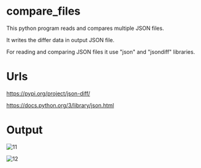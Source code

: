 # compare_files
This python program reads and compares multiple JSON files.

It writes the differ data in output JSON file.

For reading and comparing JSON files it use "json" and "jsondiff" libraries.

# Urls
https://pypi.org/project/json-diff/

https://docs.python.org/3/library/json.html

# Output
![11](https://github.com/18LoneWarrior/compare_files/assets/107700143/52de9727-e12f-4021-9453-e2f0771e2044)

![12](https://github.com/18LoneWarrior/compare_files/assets/107700143/231598fe-bd77-4747-bb17-c9c937184349)

